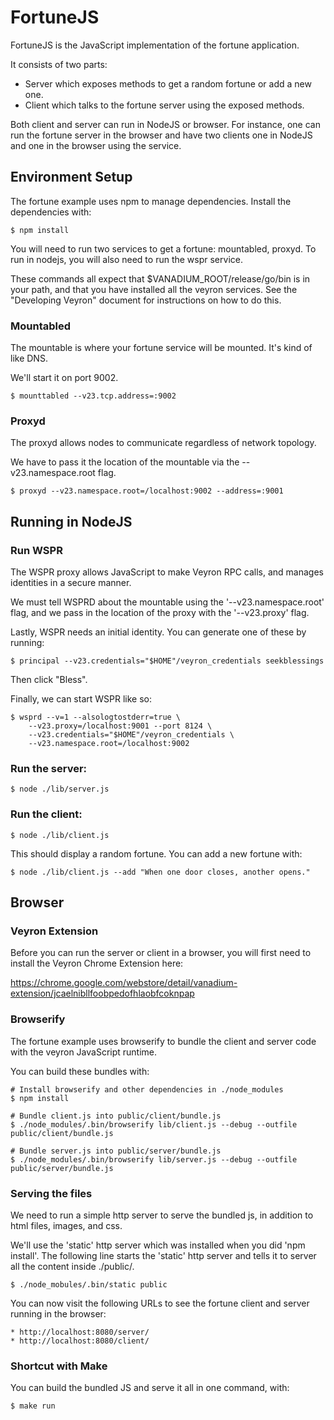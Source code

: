 # FortuneJS
FortuneJS is the JavaScript implementation of the fortune application.

It consists of two parts:
* Server which exposes methods to get a random fortune or add a new one.
* Client which talks to the fortune server using the exposed methods.

Both client and server can run in NodeJS or browser.  For instance, one can run
the fortune server in the browser and have two clients one in NodeJS and one in
the browser using the service.

## Environment Setup

The fortune example uses npm to manage dependencies.  Install the dependencies with:

    $ npm install

You will need to run two services to get a fortune: mountabled, proxyd.  To run
in nodejs, you will also need to run the wspr service.

These commands all expect that $VANADIUM_ROOT/release/go/bin is in your path, and
that you have installed all the veyron services.  See the "Developing Veyron"
document for instructions on how to do this.

### Mountabled

The mountable is where your fortune service will be mounted. It's kind of like DNS.

We'll start it on port 9002.

    $ mounttabled --v23.tcp.address=:9002

### Proxyd

The proxyd allows nodes to communicate regardless of network topology.

We have to pass it the location of the mountable via the
--v23.namespace.root flag.

    $ proxyd --v23.namespace.root=/localhost:9002 --address=:9001

## Running in NodeJS

### Run WSPR

The WSPR proxy allows JavaScript to make Veyron RPC calls, and manages
identities in a secure manner.

We must tell WSPRD about the mountable using the '--v23.namespace.root'
flag, and we pass in the location of the proxy with the '--v23.proxy' flag.

Lastly, WSPR needs an initial identity.  You can generate one of these by running:

    $ principal --v23.credentials="$HOME"/veyron_credentials seekblessings

Then click "Bless".

Finally, we can start WSPR like so:

    $ wsprd --v=1 --alsologtostderr=true \
        --v23.proxy=/localhost:9001 --port 8124 \
        --v23.credentials="$HOME"/veyron_credentials \
        --v23.namespace.root=/localhost:9002

### Run the server:

    $ node ./lib/server.js

### Run the client:

    $ node ./lib/client.js

This should display a random fortune.  You can add a new fortune with:

    $ node ./lib/client.js --add "When one door closes, another opens."


## Browser

### Veyron Extension

Before you can run the server or client in a browser, you will first need to
install the Veyron Chrome Extension here:

https://chrome.google.com/webstore/detail/vanadium-extension/jcaelnibllfoobpedofhlaobfcoknpap


### Browserify

The fortune example uses browserify to bundle the client and server code with
the veyron JavaScript runtime.

You can build these bundles with:

    # Install browserify and other dependencies in ./node_modules
    $ npm install

    # Bundle client.js into public/client/bundle.js
    $ ./node_modules/.bin/browserify lib/client.js --debug --outfile public/client/bundle.js

    # Bundle server.js into public/server/bundle.js
    $ ./node_modules/.bin/browserify lib/server.js --debug --outfile public/server/bundle.js

### Serving the files

We need to run a simple http server to serve the bundled js, in addition to
html files, images, and css.

We'll use the 'static' http server which was installed when you did 'npm
install'.  The following line starts the 'static' http server and tells it to
server all the content inside ./public/.

    $ ./node_mobules/.bin/static public

You can now visit the following URLs to see the fortune client and server running in the browser:

    * http://localhost:8080/server/
    * http://localhost:8080/client/

### Shortcut with Make

You can build the bundled JS and serve it all in one command, with:

    $ make run
